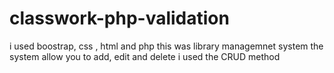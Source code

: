 # classwork-php-validation
i used boostrap, css , html and php
this was library managemnet system
the system allow you to add, edit and delete
i used the CRUD method
